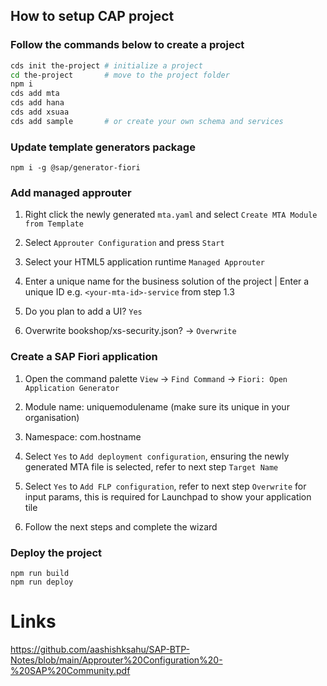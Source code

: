 ## How to setup CAP project 

### Follow the commands below to create a project
  ```bash
  cds init the-project # initialize a project
  cd the-project       # move to the project folder
  npm i
  cds add mta
  cds add hana
  cds add xsuaa
  cds add sample       # or create your own schema and services
  ```

### Update template generators package
 ```
 npm i -g @sap/generator-fiori
 ```

### Add managed approuter

1. Right click the newly generated `mta.yaml` and select `Create MTA Module from Template` 
    
2. Select `Approuter Configuration` and press `Start`

3. Select your HTML5 application runtime `Managed Approuter`

4. Enter a unique name for the business solution of the project | Enter a unique ID e.g. `<your-mta-id>-service` from step 1.3

5. Do you plan to add a UI? `Yes`

6. Overwrite bookshop/xs-security.json? -> `Overwrite`

### Create a SAP Fiori application

1. Open the command palette `View` -> `Find Command` -> `Fiori: Open Application Generator`

2. Module name: uniquemodulename (make sure its unique in your organisation)

3. Namespace: com.hostname

4. Select `Yes` to `Add deployment configuration`, ensuring the newly generated MTA file is selected, refer to next step `Target Name`

5. Select `Yes` to `Add FLP configuration`, refer to next step `Overwrite` for input params, this is required for Launchpad to show your application tile

6. Follow the next steps and complete the wizard


### Deploy the project

```
npm run build
npm run deploy
```

# Links

https://github.com/aashishksahu/SAP-BTP-Notes/blob/main/Approuter%20Configuration%20-%20SAP%20Community.pdf

